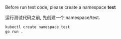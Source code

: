 Before run test code, please create a namespace **test**

运行测试代码之前, 先创建一个 namespace/test.

```bash
kubectl create namespace test
go run .
```